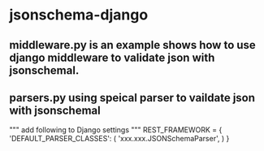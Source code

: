 # jsonschema-django
## middleware.py is an example shows how to use django middleware to validate json with jsonschemal.

## parsers.py using speical parser to vaildate json with jsonschemal

""" add following to Django settings """
REST_FRAMEWORK = {
    'DEFAULT_PARSER_CLASSES': (
        'xxx.xxx.JSONSchemaParser',
    )
}

